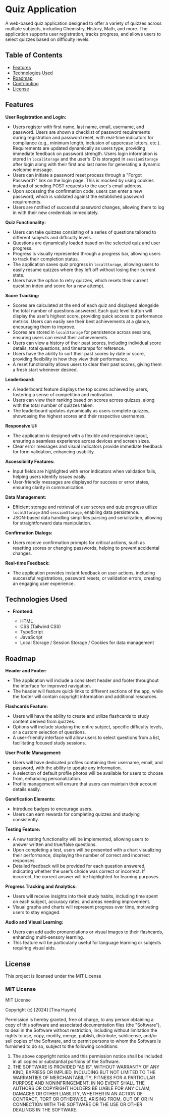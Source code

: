 # Quiz Application

A web-based quiz application designed to offer a variety of quizzes across multiple subjects, including Chemistry, History, Math, and more. The application supports user registration, tracks progress, and allows users to select quizzes based on difficulty levels.

## Table of Contents

-   [Features](#features)
-   [Technologies Used](#technologies-used)
-   [Roadmap](#roadmap)
-   [Contributing](#contributing)
-   [License](#license)

## Features

**User Registration and Login:**

-   Users register with first name, last name, email, username, and password. Users are shown a checklist of password requirements during registration and password reset, with real-time indicators for compliance (e.g., minimum length, inclusion of uppercase letters, etc.). Requirements are updated dynamically as users type, providing immediate feedback on password strength. Users login information is stored in `localStorage` and the user's ID is storaged in `sessionStorage` after login along with their first and last name for generating a dynamic welcome message.
-   Users can initiate a password reset process through a "Forgot Password?" link on the login page. This is mocked by using cookies instead of sending POST requests to the user's email address.
-   Upon accessing the confirmation code, users can enter a new password, which is validated against the established password requirements.
-   Users are notified of successful password changes, allowing them to log in with their new credentials immediately.

**Quiz Functionality:**

-   Users can take quizzes consisting of a series of questions tailored to different subjects and difficulty levels.
-   Questions are dynamically loaded based on the selected quiz and user progress.
-   Progress is visually represented through a progress bar, allowing users to track their completion status.
-   The application saves quiz progress in `localStorage`, allowing users to easily resume quizzes where they left off without losing their current state.
-   Users have the option to retry quizzes, which resets their current question index and score for a new attempt.

**Score Tracking:**

-   Scores are calculated at the end of each quiz and displayed alongside the total number of questions answered. Each quiz level button will display the user’s highest score, providing quick access to performance metrics. Users can easily see their best achievements at a glance, encouraging them to improve.
-   Scores are stored in `localStorage` for persistence across sessions, ensuring users can revisit their achievements.
-   Users can view a history of their past scores, including individual score details, total questions, and timestamps for reference.
-   Users have the ability to sort their past scores by date or score, providing flexibility in how they view their performance.
-   A reset functionality allows users to clear their past scores, giving them a fresh start whenever desired.

**Leaderboard:**

-   A leaderboard feature displays the top scores achieved by users, fostering a sense of competition and motivation.
-   Users can view their ranking based on scores across quizzes, along with the total number of quizzes taken.
-   The leaderboard updates dynamically as users complete quizzes, showcasing the highest scores and their respective usernames.

**Responsive UI:**

-   The application is designed with a flexible and responsive layout, ensuring a seamless experience across devices and screen sizes.
-   Clear error messages and visual indicators provide immediate feedback for form validation, enhancing usability.

**Accessibility Features:**

-   Input fields are highlighted with error indicators when validation fails, helping users identify issues easily.
-   User-friendly messages are displayed for success or error states, ensuring clarity in communication.

**Data Management:**

-   Efficient storage and retrieval of user scores and quiz progress utilize `localStorage` and `sessionStorage`, enabling data persistence.
-   JSON-based data handling simplifies parsing and serialization, allowing for straightforward data manipulation.

**Confirmation Dialogs:**

-   Users receive confirmation prompts for critical actions, such as resetting scores or changing passwords, helping to prevent accidental changes.

**Real-time Feedback:**

-   The application provides instant feedback on user actions, including successful registrations, password resets, or validation errors, creating an engaging user experience.

## Technologies Used

-   **Frontend**:

    -   HTML
    -   CSS (Tailwind CSS)
    -   TypeScript
    -   JavaScript
    -   Local Storage / Session Storage / Cookies for data management

## Roadmap

**Header and Footer:**

-   The application will include a consistent header and footer throughout the interface for improved navigation.
-   The header will feature quick links to different sections of the app, while the footer will contain copyright information and additional resources.

**Flashcards Feature:**

-   Users will have the ability to create and utilize flashcards to study content derived from quizzes.
-   Options will include studying the entire subject, specific difficulty levels, or a custom selection of questions.
-   A user-friendly interface will allow users to select questions from a list, facilitating focused study sessions.

**User Profile Management:**

-   Users will have dedicated profiles containing their username, email, and password, with the ability to update any information.
-   A selection of default profile photos will be available for users to choose from, enhancing personalization.
-   Profile management will ensure that users can maintain their account details easily.

**Gamification Elements:**

-   Introduce badges to encourage users.
-   Users can earn rewards for completing quizzes and studying consistently.

**Testing Feature:**

-   A new testing functionality will be implemented, allowing users to answer written and true/false questions.
-   Upon completing a test, users will be presented with a chart visualizing their performance, displaying the number of correct and incorrect responses.
-   Detailed feedback will be provided for each question answered, indicating whether the user’s choice was correct or incorrect. If incorrect, the correct answer will be highlighted for learning purposes.

**Progress Tracking and Analytics:**

-   Users will receive insights into their study habits, including time spent on each subject, accuracy rates, and areas needing improvement.
-   Visual graphs and charts will represent progress over time, motivating users to stay engaged.

**Audio and Visual Learning:**

-   Users can add audio pronunciations or visual images to their flashcards, enhancing multi-sensory learning.
-   This feature will be particularly useful for language learning or subjects requiring visual aids.

## License

This project is licensed under the MIT License

### MIT License

MIT License

Copyright (c) [2024] [Tina Huynh]

Permission is hereby granted, free of charge, to any person obtaining a copy of this software and associated documentation files (the "Software"), to deal in the Software without restriction, including without limitation the rights to use, copy, modify, merge, publish, distribute, sublicense, and/or sell copies of the Software, and to permit persons to whom the Software is furnished to do so, subject to the following conditions:

1. The above copyright notice and this permission notice shall be included in all copies or substantial portions of the Software.
2. THE SOFTWARE IS PROVIDED "AS IS", WITHOUT WARRANTY OF ANY KIND, EXPRESS OR IMPLIED, INCLUDING BUT NOT LIMITED TO THE WARRANTIES OF MERCHANTABILITY, FITNESS FOR A PARTICULAR PURPOSE AND NONINFRINGEMENT. IN NO EVENT SHALL THE AUTHORS OR COPYRIGHT HOLDERS BE LIABLE FOR ANY CLAIM, DAMAGES OR OTHER LIABILITY, WHETHER IN AN ACTION OF CONTRACT, TORT OR OTHERWISE, ARISING FROM, OUT OF OR IN CONNECTION WITH THE SOFTWARE OR THE USE OR OTHER DEALINGS IN THE SOFTWARE.
